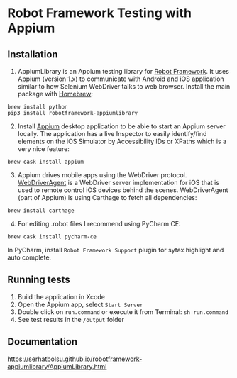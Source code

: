 # Robot Framework Testing with Appium

## Installation

1. AppiumLibrary is an Appium testing library for [Robot Framework](https://robotframework.org/#introduction).
It uses Appium (version 1.x) to communicate with Android and iOS application similar to how Selenium WebDriver talks to web browser. 
Install the main package with [Homebrew](https://brew.sh):
```
brew install python
pip3 install robotframework-appiumlibrary
```

2. Install [Appium](http://appium.io) desktop application to be able to start an Appium server locally.
The application has a live Inspector to easily identify/find elements on the iOS Simulator by Accessibility IDs or XPaths which is a very nice feature:
```
brew cask install appium
```

3. Appium drives mobile apps using the WebDriver protocol. [WebDriverAgent](https://github.com/facebookarchive/WebDriverAgent) is a WebDriver server implementation for iOS that is used to remote control iOS devices behind the scenes.
WebDriverAgent (part of Appium) is using Carthage to fetch all dependencies:
```
brew install carthage
```

4. For editing .robot files I recommend using PyCharm CE:
```
brew cask install pycharm-ce
```
In PyCharm, install `Robot Framework Support` plugin for sytax highlight and auto complete.


## Running tests

1. Build the application in Xcode
2. Open the Appium app, select `Start Server`
3. Double click on `run.command` or execute it from Terminal: `sh run.command`
4. See test results in the `/output` folder

## Documentation

https://serhatbolsu.github.io/robotframework-appiumlibrary/AppiumLibrary.html 
